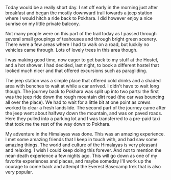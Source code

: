 Today would be a really short day. I set off early in the morning just after breakfast and began the mostly downward trail towards a jeep station where I would hitch a ride back to Pokhara. I did however enjoy a nice sunrise on my little private balcony.

Not many people were on this part of the trail today as I passed through several small groupings of teahouses and through bright green scenery. There were a few areas where I had to walk on a road, but luckily no vehicles came through. Lots of lovely trees in this area though.

I was making good time, now eager to get back to my stuff at the Hostel, and a hot shower. I had decided, last night, to book a different hostel that looked much nicer and that offered excursions such as paragliding.

The jeep station was a simple place that offered cold drinks and a shaded area with benches to wait at while a car arrived. I didn't have to wait long though. The journey back to Pokhara was split up into two parts: the first was the jeep ride down the rough mountain dirt road (the car was bouncing all over the place). We had to wait for a little bit at one point as crews worked to clear a fresh landslide. The second part of the journey came after the jeep went about halfway down the mountain, and was on paved roads. Here they pulled into a parking lot and I was transferred to a pre-paid taxi that took me the rest of the way down to Pokhara.

My adventure in the Himalayas was done. This was an amazing experience. I met some amazing friends that I keep in touch with, and had saw some amazing things. The world and culture of the Himalayas is very pleasant and relaxing. I wish I could keep doing this forever. And not to mention the near-death experience a few nights ago. This will go down as one of my favorite experiences and places, and maybe someday I'll work up the courage to come back and attempt the Everest Basecamp trek that is also very popular.